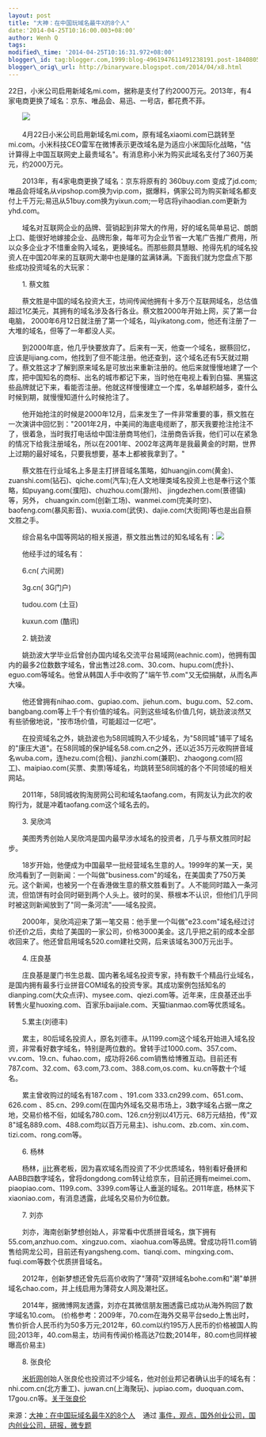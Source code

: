 ```yaml
--- 
layout: post 
title: "大神：在中国玩域名最牛X的8个人" 
date:'2014-04-25T10:16:00.003+08:00' 
author: Wenh Q
tags:
modified\_time: '2014-04-25T10:16:31.972+08:00' 
blogger\_id: tag:blogger.com,1999:blog-4961947611491238191.post-1840805476748113084
blogger\_orig\_url: http://binaryware.blogspot.com/2014/04/x8.html
---
```

22日，小米公司启用新域名mi.com，据称是支付了约2000万元。2013年，有4家电商更换了域名：京东、唯品会、易迅、一号店，都花费不菲。



　　![](https://images-blogger-opensocial.googleusercontent.com/gadgets/proxy?url=http%3A%2F%2Fwww.kuailiyu.com%2Fuploadfile%2F2014%2F0424%2F20140424114941440.jpg&container=blogger&gadget=a&rewriteMime=image%2F*)







　　4月22日小米公司启用新域名mi.com，原有域名xiaomi.com已跳转至mi.com。小米科技CEO雷军在微博表示更改域名是为适应小米国际化战略，"估计算得上中国互联网史上最贵域名"。有消息称小米为购买此域名支付了360万美元，约2000万元。



　　2013年，有4家电商更换了域名：京东将原有的 360buy.com
变成了jd.com;唯品会将域名从vipshop.com换为vip.com，据爆料，俩家公司为购买新域名都支付上千万元;易迅从51buy.com换为yixun.com;一号店将yihaodian.com更新为yhd.com。



　　域名对互联网企业的品牌、营销起到非常大的作用，好的域名简单易记、朗朗上口、能很好地嫁接企业、品牌形象，每年可为企业节省一大笔广告推广费用，所以众多企业才不惜重金购入域名，更换域名。而那些颇具慧眼、抢得先机的域名投资人在中国20年来的互联网大潮中也是赚的盆满钵满。下面我们就为您盘点下那些成功投资域名的大玩家：



　　1. 蔡文胜



　　蔡文胜是中国的域名投资大王，坊间传闻他拥有十多万个互联网域名，总估值超过1亿美元，其拥有的域名涉及各行各业。蔡文胜2000年开始上网，买了第一台电脑，
2000年6月12日就注册了第一个域名，叫yikatong.com，他还有注册了一大堆的域名，但等了一年都没人买。



　　到2000年底，他几乎快要放弃了。后来有一天，他查一个域名，据蔡回忆，应该是lijiang.com，他找到了但不能注册。他还查到，这个域名还有5天就过期了。蔡文胜这才了解到原来域名是可放出来重新注册的。他后来就慢慢地建了一个库，把中国知名的商标、出名的城市都记下来，当时他在电视上看到白猫、黑猫这些品牌就记下来，看能否注册。他就这样慢慢建立一个库，名单越积越多，查什么时候到期，就慢慢知道什么时候抢注了。



　　他开始抢注的时候是2000年12月，后来发生了一件非常重要的事，蔡文胜在一次演讲中回忆到："2001年2月，中美间的海底电缆断了，那天我要抢注抢注不了，很着急，当时我打电话给中国注册商骂他们，注册商告诉我，他们可以在紧急的情况下给我注册域名，所以在2001年、2002年这两年是我最黄金的时期，世界上过期的最好域名，只要我想要，基本上都被我拿到了。"



　　蔡文胜在行业域名上多是主打拼音域名策略，如huangjin.com(黄金)、zuanshi.com(钻石)、qiche.com(汽车);在人文地理类域名投资上也是奉行这个策略，如puyang.com(濮阳)、chuzhou.com(滁州)、
jingdezhen.com(景德镇)等，另外，
chuangxin.com(创新工场)、wanmei.com(完美时空)、baofeng.com(暴风影音)、wuxia.com(武侠)、dajie.com(大街网)等也是出自蔡文胜之手。



　　综合易名中国等网站的相关报道，蔡文胜出售过的知名域名有：![](https://images-blogger-opensocial.googleusercontent.com/gadgets/proxy?url=http%3A%2F%2Fwww.kuailiyu.com%2Fuploadfile%2F2014%2F0424%2F20140424114941741.jpg&container=blogger&gadget=a&rewriteMime=image%2F*)







　　他经手过的域名有：



　　6.cn( 六间房)



　　3g.cn( 3G门户)



　　tudou.com (土豆)



　　kuxun.com (酷讯)



　　2. 姚劲波



　　姚劲波大学毕业后曾创办国内域名交流平台易域网(eachnic.com)，他拥有国内的最多2位数数字域名，曾出售过28.com、30.com、hupu.com(虎扑)、eguo.com等域名。他曾从韩国人手中收购了"端午节.com"又无偿捐献，从而名声大噪。



　　他还曾拥有nihao.com、gupiao.com、jiehun.com、bugu.com、52.com、bangbang.com等上千个有价值的域名。问到这些域名价值几何，姚劲波淡然又有些骄傲地说，"按市场价值，可能超过一亿吧"。



　　在投资域名之外，姚劲波也为58同城购入不少域名，为"58同城"铺平了域名的"康庄大道"。在58同城的保护域名58.com.cn之外，还以近35万元收购拼音域名wuba.com，连hezu.com(合租)、jianzhi.com(兼职)、zhaogong.com(招工)、maipiao.com(买票、卖票)等域名，均跳转至58同城的各个不同领域的相关网站。



　　2011年，58同城收购淘房网公司和域名taofang.com，有网友认为此次的收购行为，就是冲着taofang.com这个域名去的。



　　3. 吴欣鸿



　　美图秀秀创始人吴欣鸿是国内最早涉水域名的投资者，几乎与蔡文胜同时起步。



　　18岁开始，他便成为中国最早一批经营域名生意的人。1999年的某一天，吴欣鸿看到了一则新闻：一个叫做"business.com"的域名，在美国卖了750万美元。这个新闻，也被另一个在香港做生意的蔡文胜看到了。人不能同时踏入一条河流，但馅饼有时会同时砸到两个人头上。彼时的吴、蔡根本不认识，但他们几乎同时被这则新闻放到了"同一条河流"——域名投资。



　　2000年，吴欣鸿迎来了第一笔交易：他手里一个叫做"e23.com"域名经过讨价还价之后，卖给了美国的一家公司，价格3000美金。这几乎把之前的成本全部收回来了。他还曾启用域名520.com建社交网，后来该域名300万元出手。



　　4. 庄良基



　　庄良基是厦门书生总裁、国内著名域名投资专家，持有数千个精品行业域名，是国内拥有最多行业拼音COM域名的投资专家。其成功案例包括知名的dianping.com(大众点评)、mysee.com、qiezi.com等。近年来，庄良基还出手转售火星huoxing.com、百家乐baijiale.com、天猫tianmao.com等优质域名。



　　5.累主(刘德丰)



　　累主，80后域名投资人，原名刘德丰。从1199.com这个域名开始进入域名投资，非常看好数字域名，特别是两位数的。曾转手过1000.com、357.com、vv.com、19.cn、fuhao.com，成功将266.com销售给博雅互动。目前还有787.com、32.com、63.com,73.com、388.com,os.com、ku.cn等数十个域名。



　　累主曾收购过的域名有187.com 、191.com 333.cn299.com、651.com、
626.com
、85.cn、299.com(在国内外域名交易市场上，3数字域名占据一席之地，交易价格不俗，如域名780.com、126.cn分别以41万元、68万元结拍，传"双8"域名889.com、488.com均以百万元易主)、ishu.com、zb.com、xin.com、tizi.com、rong.com等。



　　6. 杨林



　　杨林，jj比赛老板，因为喜欢域名而投资了不少优质域名，特别看好叠拼和AABB四数字域名，曾将dongdong.com转让给京东，目前还拥有meimei.com、piaopiao.com、1199.com、3399.com等让人垂涎的域名。2011年底，杨林买下xiaoniao.com，有消息透露，此域名交易价为6位数。



　　7. 刘亦



　　刘亦，海南创新梦想创始人，非常看中优质拼音域名，旗下拥有55.com,anzhuo.com、xingzuo.com、xiaohua.com等品牌。曾成功将11.com销售给网龙公司，目前还有yangsheng.com、tianqi.com、mingxing.com、fuqi.com等数个优质拼音域名。



　　2012年，创新梦想还曾先后高价收购了"薄荷"双拼域名bohe.com和"潮"单拼域名chao.com，并上线启用为薄荷女人网及潮社区。



　　2014年，据微博网友透露，刘亦在其微信朋友圈透露已成功从海外购回了数字域名10.com。
(价格参考：2009年，70.com在海外交易平台sedo上售出时，售价折合人民币约为50多万元;2012年，60.com以约195万人民币的价格被国人购回;2013年，40.com易主，坊间有传闻价格高达7位数;2014年，80.com也同样被曝高价易主)



　　8. 张良伦



　　[米折网](http://www.kuailiyu.com/article/4313.html)创始人张良伦也投资过不少域名，他对创业邦记者确认出手的域名有：nhi.com.cn(北方重工)、juwan.cn(上海聚玩)、jupiao.com，duoquan.com、17gou.cn等。[关于张良伦](http://magazine.cyzone.cn/articles/201301/2808.html)
<div>




</div>

<div>

来源：[大神：在中国玩域名最牛X的8个人](http://www.kuailiyu.com/article/9502.html) 
  通过 [事件，观点，国外创业公司，国内创业公司，研报，微专题](http://www.kuailiyu.com/)

</div>
